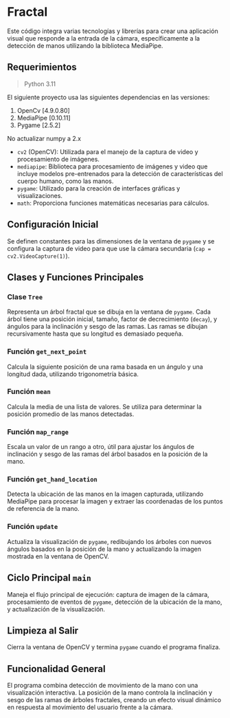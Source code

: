 # Fractal

Este código integra varias tecnologías y librerías para crear una aplicación visual que responde a la entrada de la cámara, específicamente a la detección de manos utilizando la biblioteca MediaPipe.
## Requerimientos

> Python 3.11

El siguiente proyecto usa las siguientes dependencias en las versiones:

1. OpenCv [4.9.0.80]
2. MediaPipe [0.10.11]
3. Pygame [2.5.2]

No actualizar numpy a 2.x

- `cv2` (OpenCV): Utilizada para el manejo de la captura de video y procesamiento de imágenes.
- `mediapipe`: Biblioteca para procesamiento de imágenes y video que incluye modelos pre-entrenados para la detección de características del cuerpo humano, como las manos.
- `pygame`: Utilizado para la creación de interfaces gráficas y visualizaciones.
- `math`: Proporciona funciones matemáticas necesarias para cálculos.

## Configuración Inicial
Se definen constantes para las dimensiones de la ventana de `pygame` y se configura la captura de video para que use la cámara secundaria (`cap = cv2.VideoCapture(1)`).

## Clases y Funciones Principales
### Clase `Tree`
Representa un árbol fractal que se dibuja en la ventana de `pygame`. Cada árbol tiene una posición inicial, tamaño, factor de decrecimiento (`decay`), y ángulos para la inclinación y sesgo de las ramas. Las ramas se dibujan recursivamente hasta que su longitud es demasiado pequeña.

### Función `get_next_point`
Calcula la siguiente posición de una rama basada en un ángulo y una longitud dada, utilizando trigonometría básica.

### Función `mean`
Calcula la media de una lista de valores. Se utiliza para determinar la posición promedio de las manos detectadas.

### Función `map_range`
Escala un valor de un rango a otro, útil para ajustar los ángulos de inclinación y sesgo de las ramas del árbol basados en la posición de la mano.

### Función `get_hand_location`
Detecta la ubicación de las manos en la imagen capturada, utilizando MediaPipe para procesar la imagen y extraer las coordenadas de los puntos de referencia de la mano.

### Función `update`
Actualiza la visualización de `pygame`, redibujando los árboles con nuevos ángulos basados en la posición de la mano y actualizando la imagen mostrada en la ventana de OpenCV.

## Ciclo Principal `main`
Maneja el flujo principal de ejecución: captura de imagen de la cámara, procesamiento de eventos de `pygame`, detección de la ubicación de la mano, y actualización de la visualización.

## Limpieza al Salir
Cierra la ventana de OpenCV y termina `pygame` cuando el programa finaliza.

## Funcionalidad General
El programa combina detección de movimiento de la mano con una visualización interactiva. La posición de la mano controla la inclinación y sesgo de las ramas de árboles fractales, creando un efecto visual dinámico en respuesta al movimiento del usuario frente a la cámara.
